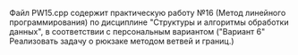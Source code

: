 Файл PW15.cpp содержит практическую работу №16 (Метод линейного программирования) по дисциплине "Структуры и алгоритмы обработки данных", в соответствии с персональным вариантом ("Вариант 6" Реализовать задачу о рюкзаке методом ветвей и границ.)
